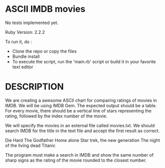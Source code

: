 ASCII IMDB movies
======================

No tests implemented yet.

Ruby Version: 2.2.2

To run it, do :

- Clone the repo or copy the files
- Bundle install
- To execute the script, run the 'main.rb' script or build it in your favorite text editor

DESCRIPTION
======================

We are creating a awesome ASCII chart for comparing ratings of movies in IMDB.
We will be using IMDB Gem.
The expected output should be a table. For every movie, there should be a vertical line of stars representing the rating, followed by the index number of the movie.

We will specify the movies in an external file called movies.txt. We should search IMDB for the title in the text file and accept the first result as correct.

Die Hard
The Godfather
Home alone
Star trek, the new generation
The night of the living dead
Titanic

The program must make a search in IMDB and show the same number of sharp signs as the rating of the movie rounded to the closest number.
